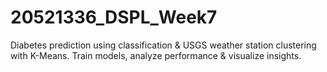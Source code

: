 # 20521336_DSPL_Week7
Diabetes prediction using classification &amp; USGS weather station clustering with K-Means. Train models, analyze performance &amp; visualize insights.
